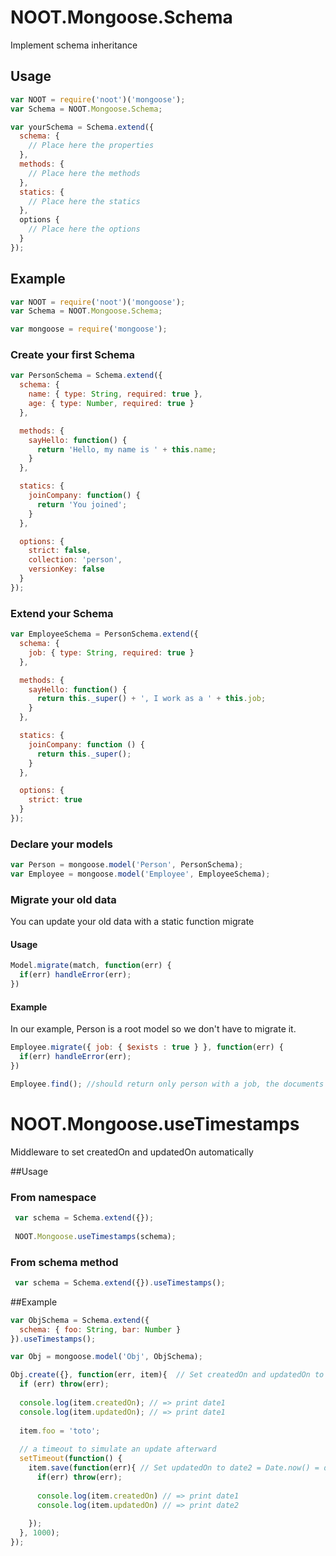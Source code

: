 # NOOT.Mongoose.Schema

Implement schema inheritance

## Usage

```javascript
var NOOT = require('noot')('mongoose');
var Schema = NOOT.Mongoose.Schema;

var yourSchema = Schema.extend({
  schema: {
    // Place here the properties
  },
  methods: {
    // Place here the methods
  },
  statics: {
    // Place here the statics
  },
  options {
    // Place here the options
  }
});
```

## Example
```javascript
var NOOT = require('noot')('mongoose');
var Schema = NOOT.Mongoose.Schema;

var mongoose = require('mongoose');
```

### Create your first Schema

```javascript
var PersonSchema = Schema.extend({
  schema: {
    name: { type: String, required: true },
    age: { type: Number, required: true }
  },

  methods: {
    sayHello: function() {
      return 'Hello, my name is ' + this.name;
    }
  },

  statics: {
    joinCompany: function() {
      return 'You joined';
    }
  },

  options: {
    strict: false,
    collection: 'person',
    versionKey: false
  }
});
```

### Extend your Schema

```javascript
var EmployeeSchema = PersonSchema.extend({
  schema: {
    job: { type: String, required: true }
  },

  methods: {
    sayHello: function() {
      return this._super() + ', I work as a ' + this.job;
    }
  },

  statics: {
    joinCompany: function () {
      return this._super();
    }
  },

  options: {
    strict: true
  }
});
```

### Declare your models
```javascript
var Person = mongoose.model('Person', PersonSchema);
var Employee = mongoose.model('Employee', EmployeeSchema);
```

### Migrate your old data

You can update your old data with a static function migrate

#### Usage
```javascript
Model.migrate(match, function(err) {
  if(err) handleError(err);
})
```

#### Example

In our example, Person is a root model so we don't have to migrate it.

```javascript
Employee.migrate({ job: { $exists : true } }, function(err) {
  if(err) handleError(err);
})

Employee.find(); //should return only person with a job, the documents are instance of Employee.
```

# NOOT.Mongoose.useTimestamps 

 Middleware to set createdOn and updatedOn automatically 

##Usage

### From namespace

```javascript
 var schema = Schema.extend({});
 
 NOOT.Mongoose.useTimestamps(schema);

```

### From schema method 

```javascript
 var schema = Schema.extend({}).useTimestamps();

```

##Example

```javascript
var ObjSchema = Schema.extend({
  schema: { foo: String, bar: Number }
}).useTimestamps();

var Obj = mongoose.model('Obj', ObjSchema);

Obj.create({}, function(err, item){  // Set createdOn and updatedOn to date1 = Date.now()
  if (err) throw(err);
  
  console.log(item.createdOn); // => print date1
  console.log(item.updatedOn); // => print date1
  
  item.foo = 'toto';
  
  // a timeout to simulate an update afterward
  setTimeout(function() {
    item.save(function(err){ // Set updatedOn to date2 = Date.now() = date1 + ~1000 
      if(err) throw(err);
      
      console.log(item.createdOn) // => print date1
      console.log(item.updatedOn) // => print date2
      
    }); 
  }, 1000);
});
```